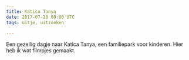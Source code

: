 ```yaml
---
title: Katica Tanya
date: 2017-07-28 00:00 UTC
tags: uitje, uitzoeken

---
```


Een gezellig dagje naar Katica Tanya, een familiepark voor kinderen. Hier heb ik wat filmpjes gemaakt.



